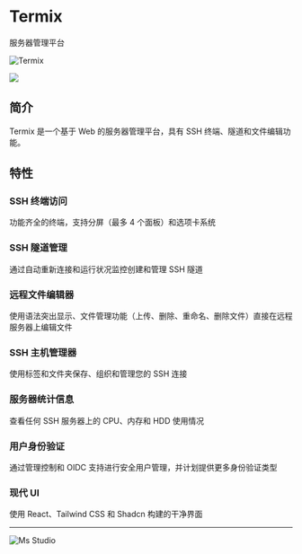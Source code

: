 # Termix

服务器管理平台

![Termix](https://file.lifebus.top/imgs/termix_cover.png)

![](https://img.shields.io/badge/%E6%96%B0%E7%96%86%E8%90%8C%E6%A3%AE%E8%BD%AF%E4%BB%B6%E5%BC%80%E5%8F%91%E5%B7%A5%E4%BD%9C%E5%AE%A4-%E6%8F%90%E4%BE%9B%E6%8A%80%E6%9C%AF%E6%94%AF%E6%8C%81-blue)

## 简介

Termix 是一个基于 Web 的服务器管理平台，具有 SSH 终端、隧道和文件编辑功能。

## 特性

### SSH 终端访问

功能齐全的终端，支持分屏（最多 4 个面板）和选项卡系统

### SSH 隧道管理

通过自动重新连接和运行状况监控创建和管理 SSH 隧道

### 远程文件编辑器

使用语法突出显示、文件管理功能（上传、删除、重命名、删除文件）直接在远程服务器上编辑文件

### SSH 主机管理器

使用标签和文件夹保存、组织和管理您的 SSH 连接

### 服务器统计信息

查看任何 SSH 服务器上的 CPU、内存和 HDD 使用情况

### 用户身份验证

通过管理控制和 OIDC 支持进行安全用户管理，并计划提供更多身份验证类型

### 现代 UI

使用 React、Tailwind CSS 和 Shadcn 构建的干净界面



---

![Ms Studio](https://file.lifebus.top/imgs/ms_blank_001.png)
